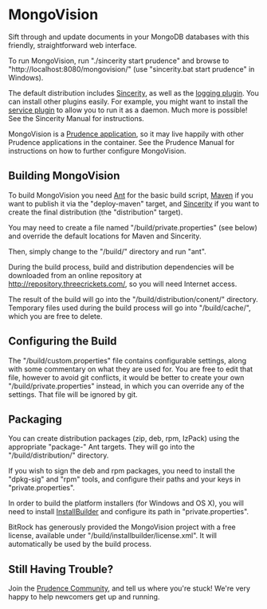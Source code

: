 
MongoVision
===========

Sift through and update documents in your MongoDB databases with this friendly,
straightforward web interface. 

To run MongoVision, run "./sincerity start prudence" and browse to
"http://localhost:8080/mongovision/" (use "sincerity.bat start prudence" in Windows).

The default distribution includes [Sincerity](http://threecrickets.com/sincerity/),
as well as the
[logging plugin](http://threecrickets.com/sincerity/ecosystem/feature-plugins/#logging-plugin).
You can install other plugins easily. For example, you might want to install the
[service plugin](http://threecrickets.com/sincerity/ecosystem/feature-plugins/#service-plugin)
to allow you to run it as a daemon. Much more is possible! See the Sincerity Manual for
instructions.

MongoVision is a [Prudence application](http://threecrickets.com/prudence/), so it may
live happily with other Prudence applications in the container. See the Prudence Manual
for instructions on how to further configure MongoVision. 


Building MongoVision
--------------------

To build MongoVision you need [Ant](http://ant.apache.org/) for the basic build script,
[Maven](http://maven.apache.org/) if you want to publish it via the "deploy-maven"
target, and [Sincerity](http://threecrickets.com/sincerity/) if you want to create the
final distribution (the "distribution" target). 

You may need to create a file named "/build/private.properties" (see below) and override
the default locations for Maven and Sincerity.

Then, simply change to the "/build/" directory and run "ant".

During the build process, build and distribution dependencies will be downloaded from
an online repository at http://repository.threecrickets.com/, so you will need Internet
access.

The result of the build will go into the "/build/distribution/conent/" directory.
Temporary files used during the build process will go into "/build/cache/", which you
are free to delete.


Configuring the Build
---------------------

The "/build/custom.properties" file contains configurable settings, along with some
commentary on what they are used for. You are free to edit that file, however to avoid
git conflicts, it would be better to create your own "/build/private.properties"
instead, in which you can override any of the settings. That file will be ignored by
git.


Packaging
---------

You can create distribution packages (zip, deb, rpm, IzPack) using the appropriate
"package-" Ant targets. They will go into the "/build/distribution/" directory.

If you wish to sign the deb and rpm packages, you need to install the "dpkg-sig" and
"rpm" tools, and configure their paths and your keys in "private.properties". 

In order to build the platform installers (for Windows and OS X), you will need to
install [InstallBuilder](http://installbuilder.bitrock.com/) and configure its path
in "private.properties".

BitRock has generously provided the MongoVision project with a free license, available
under "/build/installbuilder/license.xml". It will automatically be used by the build
process.


Still Having Trouble?
---------------------

Join the [Prudence Community](http://groups.google.com/group/prudence-community), and
tell us where you're stuck! We're very happy to help newcomers get up and running.
